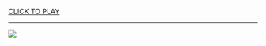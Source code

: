 
<a href="https://premium76.site?title=msn_21_unblocked_games&ref=13M">CLICK TO PLAY</a></h3>
<hr>

<a href="https://premium76.site?title=msn_21_unblocked_games&ref=13M"><img src="https://clearcache.store/games.png"></a>


